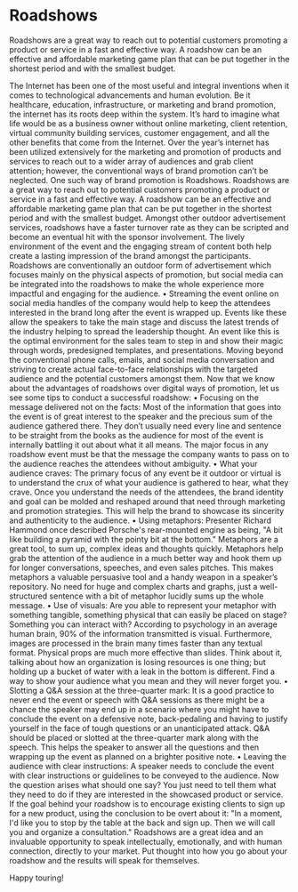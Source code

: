 # Roadshows
Roadshows are a great way to reach out to potential customers promoting a product or service in a fast and effective way. A roadshow can be an effective and affordable marketing game plan that can be put together in the shortest period and with the smallest budget.


The Internet has been one of the most useful and integral inventions when it comes to technological advancements and human evolution. Be it healthcare, education, infrastructure, or marketing and brand promotion, the internet has its roots deep within the system. It’s hard to imagine what life would be as a business owner without online marketing, client retention, virtual community building services, customer engagement, and all the other benefits that come from the Internet. Over the year’s internet has been utilized extensively for the marketing and promotion of products and services to reach out to a wider array of audiences and grab client attention; however, the conventional ways of brand promotion can’t be neglected. One such way of brand promotion is Roadshows.
Roadshows are a great way to reach out to potential customers promoting a product or service in a fast and effective way. A roadshow can be an effective and affordable marketing game plan that can be put together in the shortest period and with the smallest budget. Amongst other outdoor advertisement services, roadshows have a faster turnover rate as they can be scripted and become an eventual hit with the sponsor involvement. The lively environment of the event and the engaging stream of content both help create a lasting impression of the brand amongst the participants. Roadshows are conventionally an outdoor form of advertisement which focuses mainly on the physical aspects of promotion, but social media can be integrated into the roadshows to make the whole experience more impactful and engaging for the audience.
•	Streaming the event online on social media handles of the company would help to keep the attendees interested in the brand long after the event is wrapped up.
 Events like these allow the speakers to take the main stage and discuss the latest trends of the industry helping to spread the leadership thought. An event like this is the optimal environment for the sales team to step in and show their magic through words, predesigned templates, and presentations. Moving beyond the conventional phone calls, emails, and social media conversation and striving to create actual face-to-face relationships with the targeted audience and the potential customers amongst them.
Now that we know about the advantages of roadshows over digital ways of promotion, let us see some tips to conduct a successful roadshow:
•	Focusing on the message delivered not on the facts: Most of the information that goes into the event is of great interest to the speaker and the precious sum of the audience gathered there. They don’t usually need every line and sentence to be straight from the books as the audience for most of the event is internally battling it out about what it all means. The major focus in any roadshow event must be that the message the company wants to pass on to the audience reaches the attendees without ambiguity.
•	What your audience craves: The primary focus of any event be it outdoor or virtual is to understand the crux of what your audience is gathered to hear, what they crave. Once you understand the needs of the attendees, the brand identity and goal can be molded and reshaped around that need through marketing and promotion strategies. This will help the brand to showcase its sincerity and authenticity to the audience. 
•	Using metaphors: Presenter Richard Hammond once described Porsche's rear-mounted engine as being, "A bit like building a pyramid with the pointy bit at the bottom." Metaphors are a great tool, to sum up, complex ideas and thoughts quickly. Metaphors help grab the attention of the audience in a much better way and hook them up for longer conversations, speeches, and even sales pitches. This makes metaphors a valuable persuasive tool and a handy weapon in a speaker’s repository. No need for huge and complex charts and graphs, just a well-structured sentence with a bit of metaphor lucidly sums up the whole message.
•	Use of visuals: Are you able to represent your metaphor with something tangible, something physical that can easily be placed on stage? Something you can interact with? According to psychology in an average human brain, 90% of the information transmitted is visual. Furthermore, images are processed in the brain many times faster than any textual format. Physical props are much more effective than slides. Think about it, talking about how an organization is losing resources is one thing; but holding up a bucket of water with a leak in the bottom is different. Find a way to show your audience what you mean and they will never forget you.
•	Slotting a Q&A session at the three-quarter mark: It is a good practice to never end the event or speech with Q&A sessions as there might be a chance the speaker may end up in a scenario where you might have to conclude the event on a defensive note, back-pedaling and having to justify yourself in the face of tough questions or an unanticipated attack. Q&A should be placed or slotted at the three-quarter mark along with the speech. This helps the speaker to answer all the questions and then wrapping up the event as planned on a brighter positive note.
•	Leaving the audience with clear instructions: A speaker needs to conclude the event with clear instructions or guidelines to be conveyed to the audience. Now the question arises what should one say? You just need to tell them what they need to do if they are interested in the showcased product or service. If the goal behind your roadshow is to encourage existing clients to sign up for a new product, using the conclusion to be overt about it: "In a moment, I'd like you to stop by the table at the back and sign up. Then we will call you and organize a consultation."
Roadshows are a great idea and an invaluable opportunity to speak intellectually, emotionally, and with human connection, directly to your market. Put thought into how you go about your roadshow and the results will speak for themselves.

Happy touring!
